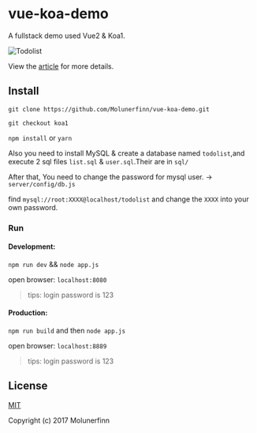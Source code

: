 # vue-koa-demo

A fullstack demo used Vue2 & Koa1.

![Todolist](http://7xog0l.com1.z0.glb.clouddn.com/vue-koa-demo/todolist-5.gif 'todolist')

View the [article](https://molunerfinn.com/Vue+Koa/) for more details.

## Install

`git clone https://github.com/Molunerfinn/vue-koa-demo.git`

`git checkout koa1`

`npm install` or `yarn`

Also you need to install MySQL & create a database named `todolist`,and execute 2 sql files `list.sql` & `user.sql`.Their are in `sql/`

After that, You need to change the password for mysql user. -> `server/config/db.js`

find `mysql://root:XXXX@localhost/todolist` and change the `XXXX` into your own password.

### Run

#### Development: 

`npm run dev` && `node app.js`

open browser: `localhost:8080`

> tips: login password is 123

#### Production:

`npm run build` and then `node app.js`

open browser: `localhost:8889`

> tips: login password is 123

## License

[MIT](http://opensource.org/licenses/MIT)

Copyright (c) 2017 Molunerfinn


